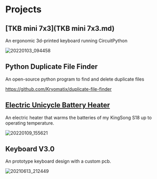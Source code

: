 # Projects

## [TKB mini 7x3](TKB mini 7x3.md)
An ergonomic 3d-printed keyboard running CircuitPython

![20220103_094458](https://user-images.githubusercontent.com/95006894/148976400-9adbce1c-b63f-4ca7-ba45-499df5c862ff.jpg)

## Python Duplicate File Finder
An open-source python program to find and delete duplicate files

https://github.com/Kryomatix/duplicate-file-finder

## [Electric Unicycle Battery Heater](unicycle-heater.md)
An electric heater that warms the batteries of my KingSong S18 up to operating temperature.

![20220109_155621](https://user-images.githubusercontent.com/95006894/148976525-a588966f-f8e3-496a-9509-2ad3b729e0c4.jpg)

## Keyboard V3.0
An prototype keyboard design with a custom pcb.

![20210613_212449](https://user-images.githubusercontent.com/95006894/148976902-b436e58f-45c4-4917-a63c-a8cf9649ce86.jpg)
